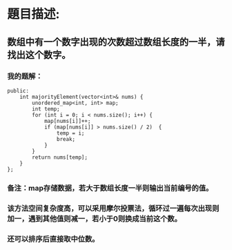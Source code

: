 # 題目描述:
## 数组中有一个数字出现的次数超过数组长度的一半，请找出这个数字。
### 我的题解：
```class Solution {
public:
    int majorityElement(vector<int>& nums) {
        unordered_map<int, int> map;
        int temp;
        for (int i = 0; i < nums.size(); i++) {
            map[nums[i]]++;
            if (map[nums[i]] > nums.size() / 2)  {
                temp = i;
                break;
            }
        } 
        return nums[temp];
    }
};
```
### **备注**：map存储数据，若大于数组长度一半则输出当前编号的值。
### 该方法空间复杂度高，可以采用摩尔投票法，循环过一遍每次出现则加一，遇到其他值则减一，若小于0则换成当前这个数。
### 还可以排序后直接取中位数。
        
